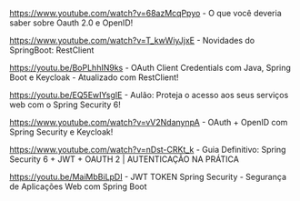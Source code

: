 https://www.youtube.com/watch?v=68azMcqPpyo - O que você deveria saber sobre Oauth 2.0 e OpenID!

https://www.youtube.com/watch?v=T_kwWiyJjxE - Novidades do SpringBoot: RestClient

https://youtu.be/BoPLhhIN9ks - OAuth Client Credentials com Java, Spring Boot e Keycloak - Atualizado com RestClient!

https://youtu.be/EQ5EwIYsgIE - Aulão: Proteja o acesso aos seus serviços web com o Spring Security 6!

https://www.youtube.com/watch?v=vV2NdanynpA  - OAuth + OpenID com Spring Security e Keycloak!


https://www.youtube.com/watch?v=nDst-CRKt_k - Guia Definitivo: Spring Security 6 + JWT + OAUTH 2 | AUTENTICAÇÃO NA PRÁTICA





https://youtu.be/MaiMbBiLpDI - JWT TOKEN Spring Security - Segurança de Aplicações Web com Spring Boot